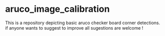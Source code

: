 # aruco_image_calibration
This is a repository depicting basic aruco checker board corner detections. if anyone wants to suggest to improve all sugestions are welcome !
